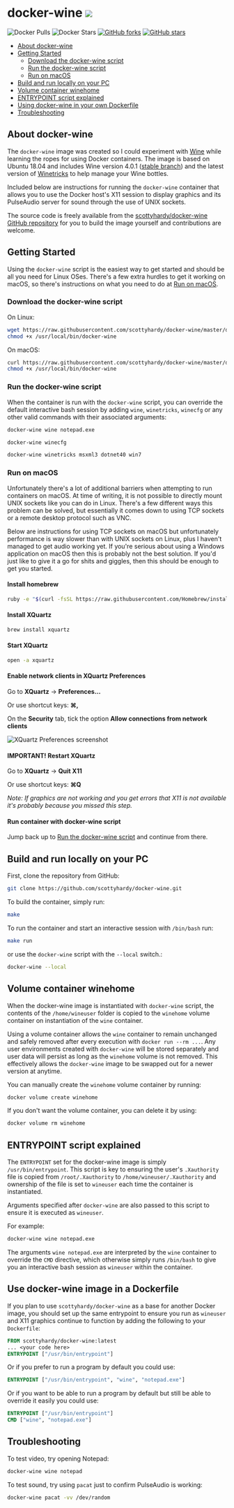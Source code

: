 # docker-wine ![ ](https://raw.githubusercontent.com/scottyhardy/docker-wine/2.0.0/images/logo_small.png)

![Docker Pulls](https://img.shields.io/docker/pulls/scottyhardy/docker-wine.svg?style=social)
![Docker Stars](https://img.shields.io/docker/stars/scottyhardy/docker-wine.svg?style=social)
[![GitHub forks](https://img.shields.io/github/forks/scottyhardy/docker-wine.svg?style=social)](https://github.com/scottyhardy/docker-wine/network)
[![GitHub stars](https://img.shields.io/github/stars/scottyhardy/docker-wine.svg?style=social)](https://github.com/scottyhardy/docker-wine/stargazers)

* [About docker-wine](#about-docker-wine)
* [Getting Started](#getting-started)
  * [Download the docker-wine script](#download-the-docker-wine-script)
  * [Run the docker-wine script](#run-the-docker-wine-script)
  * [Run on macOS](#run-on-macos)
* [Build and run locally on your PC](#build-and-run-locally-on-your-pc)
* [Volume container winehome](#volume-container-winehome)
* [ENTRYPOINT script explained](#entrypoint-script-explained)
* [Using docker-wine in your own Dockerfile](#using-docker-wine-in-your-own-dockerfile)
* [Troubleshooting](#troubleshooting)

## About docker-wine

The `docker-wine` image was created so I could experiment with [Wine](https://www.winehq.org) while learning the ropes for using Docker containers. The image is based on Ubuntu 18.04 and includes Wine version 4.0.1 ([stable branch](https://wiki.winehq.org/Wine_User%27s_Guide#Wine_from_WineHQ)) and the latest version of [Winetricks](https://wiki.winehq.org/Winetricks) to help manage your Wine bottles.

Included below are instructions for running the `docker-wine` container that allows you to use the Docker host's X11 session to display graphics and its PulseAudio server for sound through the use of UNIX sockets.

The source code is freely available from the [scottyhardy/docker-wine GitHub repository](https://github.com/scottyhardy/docker-wine) for you to build the image yourself and contributions are welcome.

## Getting Started

Using the `docker-wine` script is the easiest way to get started and should be all you need for Linux OSes.  There's a few extra hurdles to get it working on macOS, so there's instructions on what you need to do at [Run on macOS](#run-on-macos).

### Download the docker-wine script

On Linux:

```bash
wget https://raw.githubusercontent.com/scottyhardy/docker-wine/master/docker-wine -O /usr/local/bin/docker-wine
chmod +x /usr/local/bin/docker-wine
```

On macOS:

```bash
curl https://raw.githubusercontent.com/scottyhardy/docker-wine/master/docker-wine -o /usr/local/bin/docker-wine
chmod +x /usr/local/bin/docker-wine
```

### Run the docker-wine script

When the container is run with the `docker-wine` script, you can override the default interactive bash session by adding `wine`, `winetricks`, `winecfg` or any other valid commands with their associated arguments:

```bash
docker-wine wine notepad.exe
```

```bash
docker-wine winecfg
```

```bash
docker-wine winetricks msxml3 dotnet40 win7
```

### Run on macOS

Unfortunately there's a lot of additional barriers when attempting to run containers on macOS.  At time of writing, it is not possible to directly mount UNIX sockets like you can do in Linux. There's a few different ways this problem can be solved, but essentially it comes down to using TCP sockets or a remote desktop protocol such as VNC.

Below are instructions for using TCP sockets on macOS but unfortunately performance is way slower than with UNIX sockets on Linux, plus I haven't managed to get audio working yet. If you're serious about using a Windows application on macOS then this is probably not the best solution. If you'd just like to give it a go for shits and giggles, then this should be enough to get you started.

#### Install homebrew

```bash
ruby -e "$(curl -fsSL https://raw.githubusercontent.com/Homebrew/install/master/install)"
```

#### Install XQuartz

```bash
brew install xquartz
```

#### Start XQuartz

```bash
open -a xquartz
```

#### Enable network clients in XQuartz Preferences

Go to **XQuartz** -> **Preferences...**

Or use shortcut keys: **&#8984;,**

On the **Security** tab, tick the option **Allow connections from network clients**

![XQuartz Preferences screenshot](https://raw.githubusercontent.com/scottyhardy/docker-wine/2.0.0/images/xquartz_prefs.png)

#### IMPORTANT! Restart XQuartz

Go to **XQuartz** -> **Quit X11**

Or use shortcut keys: **&#8984;Q**

*Note: If graphics are not working and you get errors that X11 is not available it's probably because you missed this step.*

#### Run container with docker-wine script

Jump back up to [Run the docker-wine script](#run-the-docker-wine-script) and continue from there.

## Build and run locally on your PC

First, clone the repository from GitHub:

```bash
git clone https://github.com/scottyhardy/docker-wine.git
```

To build the container, simply run:

```bash
make
```

To run the container and start an interactive session with `/bin/bash` run:

```bash
make run
```

or use the `docker-wine` script with the `--local` switch.:

```bash
docker-wine --local
```

## Volume container winehome

When the docker-wine image is instantiated with `docker-wine` script, the contents of the `/home/wineuser` folder is copied to the `winehome` volume container on instantiation of the `wine` container.

Using a volume container allows the `wine` container to remain unchanged and safely removed after every execution with `docker run --rm ...`.  Any user environments created with `docker-wine` will be stored separately and user data will persist as long as the `winehome` volume is not removed.  This effectively allows the `docker-wine` image to be swapped out for a newer version at anytime.

You can manually create the `winehome` volume container by running:

```bash
docker volume create winehome
```

If you don't want the volume container, you can delete it by using:

```bash
docker volume rm winehome
```

## ENTRYPOINT script explained

The `ENTRYPOINT` set for the docker-wine image is simply `/usr/bin/entrypoint`. This script is key to ensuring the user's `.Xauthority` file is copied from `/root/.Xauthority` to `/home/wineuser/.Xauthority` and ownership of the file is set to `wineuser` each time the container is instantiated.

Arguments specified after `docker-wine` are also passed to this script to ensure it is executed as `wineuser`.

For example:

```bash
docker-wine wine notepad.exe
```

The arguments `wine notepad.exe` are interpreted by the `wine` container to override the `CMD` directive, which otherwise simply runs `/bin/bash` to give you an interactive bash session as `wineuser` within the container.

## Use docker-wine image in a Dockerfile

If you plan to use `scottyhardy/docker-wine` as a base for another Docker image, you should set up the same entrypoint to ensure you run as `wineuser` and X11 graphics continue to function by adding the following to your `Dockerfile`:

```dockerfile
FROM scottyhardy/docker-wine:latest
... <your code here>
ENTRYPOINT ["/usr/bin/entrypoint"]
```

Or if you prefer to run a program by default you could use:

```dockerfile
ENTRYPOINT ["/usr/bin/entrypoint", "wine", "notepad.exe"]
```

Or if you want to be able to run a program by default but still be able to override it easily you could use:

```dockerfile
ENTRYPOINT ["/usr/bin/entrypoint"]
CMD ["wine", "notepad.exe"]
```

## Troubleshooting

To test video, try opening Notepad:

```bash
docker-wine wine notepad
```

To test sound, try using `pacat` just to confirm PulseAudio is working:

```bash
docker-wine pacat -vv /dev/random
```
